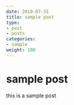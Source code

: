```yaml
---
date: 2019-07-31
title: sample post
type:
- post 
- posts
categories:
- sample
weight: 100
---
```


# sample post

this is a sample post